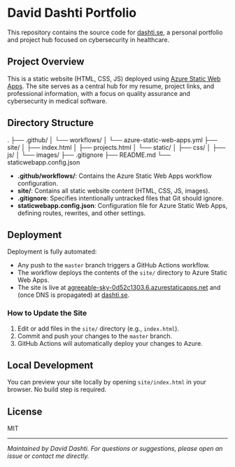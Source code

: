 # David Dashti Portfolio

This repository contains the source code for [dashti.se](https://dashti.se), a personal portfolio and project hub focused on cybersecurity in healthcare.

## Project Overview

This is a static website (HTML, CSS, JS) deployed using [Azure Static Web Apps](https://docs.microsoft.com/en-us/azure/static-web-apps/). The site serves as a central hub for my resume, project links, and professional information, with a focus on quality assurance and cybersecurity in medical software.

## Directory Structure

.
├── .github/
│ └── workflows/
│ └── azure-static-web-apps.yml
├── site/
│ ├── index.html
│ ├── projects.html
│ └── static/
│ ├── css/
│ ├── js/
│ └── images/
├── .gitignore
├── README.md
└── staticwebapp.config.json

- **.github/workflows/**: Contains the Azure Static Web Apps workflow configuration.
- **site/**: Contains all static website content (HTML, CSS, JS, images).
- **.gitignore**: Specifies intentionally untracked files that Git should ignore.
- **staticwebapp.config.json**: Configuration file for Azure Static Web Apps, defining routes, rewrites, and other settings.

## Deployment

Deployment is fully automated:

- Any push to the `master` branch triggers a GitHub Actions workflow.
- The workflow deploys the contents of the `site/` directory to Azure Static Web Apps.
- The site is live at [agreeable-sky-0d52c1303.6.azurestaticapps.net](https://agreeable-sky-0d52c1303.6.azurestaticapps.net) and (once DNS is propagated) at [dashti.se](https://dashti.se).

### How to Update the Site

1. Edit or add files in the `site/` directory (e.g., `index.html`).
2. Commit and push your changes to the `master` branch.
3. GitHub Actions will automatically deploy your changes to Azure.

## Local Development

You can preview your site locally by opening `site/index.html` in your browser. No build step is required.

## License

MIT

---

*Maintained by David Dashti. For questions or suggestions, please open an issue or contact me directly.*
